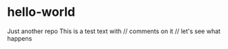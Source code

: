 # hello-world

Just another repo
This is a test text with
// comments on it
// let's see what happens
